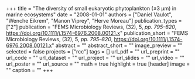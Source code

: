 +++
title = "The diversity of small eukaryotic phytoplankton (≤3 μm) in marine ecosystems"
date = "2008-01-01"
authors = ["Daniel Vaulot", "Wenche Eikrem", "Manon Viprey", "Herve Moreau"]
publication_types = ["2"]
publication = "FEMS Microbiology Reviews, (32), 5, _pp. 795–820_, https://doi.org/10.1111/j.1574-6976.2008.00121.x"
publication_short = "FEMS Microbiology Reviews, (32), 5, _pp. 795–820_, https://doi.org/10.1111/j.1574-6976.2008.00121.x"
abstract = ""
abstract_short = ""
image_preview = ""
selected = false
projects = ["rcc"]
tags = []
url_pdf = ""
url_preprint = ""
url_code = ""
url_dataset = ""
url_project = ""
url_slides = ""
url_video = ""
url_poster = ""
url_source = ""
math = true
highlight = true
[header]
image = ""
caption = ""
+++
